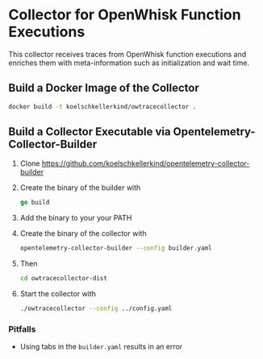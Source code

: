 # Collector for OpenWhisk Function Executions

This collector receives traces from OpenWhisk function executions and enriches them with meta-information such as initialization and wait time.

## Build a Docker Image of the Collector

```bash
docker build -t koelschkellerkind/owtracecollector .
```

## Build a Collector Executable via Opentelemetry-Collector-Builder

1. Clone <https://github.com/koelschkellerkind/opentelemetry-collector-builder>
2. Create the binary of the builder with

    ```go
    go build
    ```

3. Add the binary to your your PATH

4. Create the binary of the collector with

    ```bash
    opentelemetry-collector-builder --config builder.yaml
    ```

5. Then

    ```bash
    cd owtracecollector-dist
    ```

6. Start the collector with

    ```bash
    ./owtracecollector --config ../config.yaml  
    ```

### Pitfalls

* Using tabs in the `builder.yaml` results in an error
